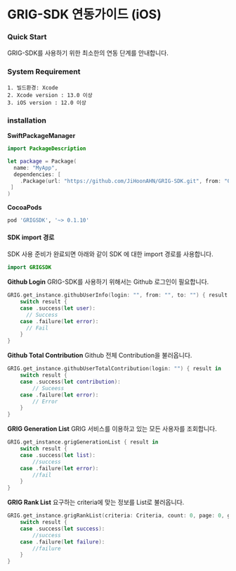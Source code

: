 # GRIG-SDK 연동가이드 (iOS)

### Quick Start
GRIG-SDK를 사용하기 위한 최소한의 연동 단계를 안내합니다.

### System Requirement
```
1. 빌드환경: Xcode
2. Xcode version : 13.0 이상
3. iOS version : 12.0 이상
```

### installation

**SwiftPackageManager**
```swift
import PackageDescription

let package = Package(
  name: "MyApp",
  dependencies: [
    .Package(url: "https://github.com/JiHoonAHN/GRIG-SDK.git", from: "0.1.10"),
 ]
)
```

**CocoaPods**
```ruby
pod 'GRIGSDK', '~> 0.1.10'
```

#### SDK import 경로
SDK 사용 준비가 완료되면 아래와 같이 SDK 에 대한 import 경로를 사용합니다.

```swift
import GRIGSDK
```

**Github Login**
GRIG-SDK를 사용하기 위해서는 Github 로그인이 필요합니다.

```swift
GRIG.get_instance.githubUserInfo(login: "", from: "", to: "") { result in
    switch result {
    case .success(let user):
      // Success
    case .failure(let error):
      // Fail
    }
}
```

**Github Total Contribution**
Github 전체 Contribution을 불러옵니다.

```swift
GRIG.get_instance.githubUserTotalContribution(login: "") { result in
    switch result {
    case .success(let contribution):
        // Suceess
    case .failure(let error):
        // Error
    }
}
```


**GRIG Generation List**
GRIG 서비스를 이용하고 있는 모든 사용자를 조회합니다.

```swift
GRIG.get_instance.grigGenerationList { result in
    switch result {
    case .success(let list):
        //success
    case .failure(let error):
        //fail
    }
}
```

**GRIG Rank List**
요구하는 criteria에 맞는 정보를 List로 불러옵니다.
```swift
GRIG.get_instance.grigRankList(criteria: Criteria, count: 0, page: 0, generation: 0) { result in
    switch result {
    case .success(let success):
        //success
    case .failure(let failure):
        //failure
    }
}
```
